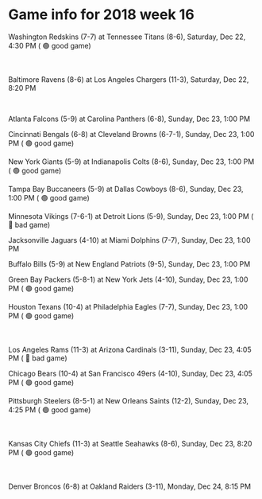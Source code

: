 # Game info for 2018 week 16

Washington Redskins (7-7) at Tennessee Titans (8-6), Saturday, Dec 22, 4:30 PM (	:green_circle: good game)


<br/>

Baltimore Ravens (8-6) at Los Angeles Chargers (11-3), Saturday, Dec 22, 8:20 PM


<br/>

Atlanta Falcons (5-9) at Carolina Panthers (6-8), Sunday, Dec 23, 1:00 PM

Cincinnati Bengals (6-8) at Cleveland Browns (6-7-1), Sunday, Dec 23, 1:00 PM (	:green_circle: good game)

New York Giants (5-9) at Indianapolis Colts (8-6), Sunday, Dec 23, 1:00 PM (	:green_circle: good game)

Tampa Bay Buccaneers (5-9) at Dallas Cowboys (8-6), Sunday, Dec 23, 1:00 PM (	:green_circle: good game)

Minnesota Vikings (7-6-1) at Detroit Lions (5-9), Sunday, Dec 23, 1:00 PM (	:red_circle: bad game)

Jacksonville Jaguars (4-10) at Miami Dolphins (7-7), Sunday, Dec 23, 1:00 PM

Buffalo Bills (5-9) at New England Patriots (9-5), Sunday, Dec 23, 1:00 PM

Green Bay Packers (5-8-1) at New York Jets (4-10), Sunday, Dec 23, 1:00 PM (	:green_circle: good game)

Houston Texans (10-4) at Philadelphia Eagles (7-7), Sunday, Dec 23, 1:00 PM (	:green_circle: good game)


<br/>

Los Angeles Rams (11-3) at Arizona Cardinals (3-11), Sunday, Dec 23, 4:05 PM (	:red_circle: bad game)

Chicago Bears (10-4) at San Francisco 49ers (4-10), Sunday, Dec 23, 4:05 PM (	:green_circle: good game)

Pittsburgh Steelers (8-5-1) at New Orleans Saints (12-2), Sunday, Dec 23, 4:25 PM (	:green_circle: good game)


<br/>

Kansas City Chiefs (11-3) at Seattle Seahawks (8-6), Sunday, Dec 23, 8:20 PM (	:green_circle: good game)


<br/>

Denver Broncos (6-8) at Oakland Raiders (3-11), Monday, Dec 24, 8:15 PM

